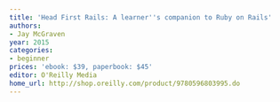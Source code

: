 ```yaml
---
title: 'Head First Rails: A learner''s companion to Ruby on Rails'
authors:
- Jay McGraven
year: 2015
categories:
- beginner
prices: 'ebook: $39, paperbook: $45'
editor: O'Reilly Media
home_url: http://shop.oreilly.com/product/9780596803995.do
---
```

